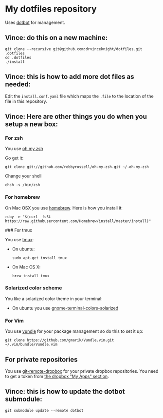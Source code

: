 # My dotfiles repository

Uses [dotbot](https://github.com/anishathalye/dotbot) for management.

## Vince: do this on a new machine:

```
git clone --recursive git@github.com:drvinceknight/dotfiles.git .dotfiles
cd .dotfiles
./install
```

## Vince: this is how to add more dot files as needed:

Edit the `install.conf.yaml` file which maps the `.file` to the location of
the file in this repository.

## Vince: Here are other things you do when you setup a new box:

### For zsh

You use [oh my zsh](https://github.com/robbyrussell/oh-my-zsh)

Go get it:

```
git clone git://github.com/robbyrussell/oh-my-zsh.git ~/.oh-my-zsh
```

Change your shell

```
chsh -s /bin/zsh
```

### For homebrew

On Mac OSX you use [homebrew](http://brew.sh/). Here is how you install it:

```
ruby -e "$(curl -fsSL https://raw.githubusercontent.com/Homebrew/install/master/install)"
```

### For tmux

You use [tmux](http://tmux.github.io/):

- On ubuntu:

  ```
  sudo apt-get install tmux
  ```

- On Mac OS X:

  ```
  brew install tmux
  ```

### Solarized color scheme

You like a solarized color theme in your terminal:

- On ubuntu you use
  [gnome-terminal-colors-solarized](https://github.com/Anthony25/gnome-terminal-colors-solarized)

### For Vim

You use [vundle](https://github.com/gmarik/Vundle.vim) for your package
management so do this to set it up:

```
git clone https://github.com/gmarik/Vundle.vim.git ~/.vim/bundle/Vundle.vim
```

## For private repositories

You use [git-remote-dropbox](https://github.com/anishathalye/git-remote-dropbox)
for your private dropbox repositories. You need to get a token from [the dropbox
"My Apps" section](https://www.dropbox.com/developers/apps).

## Vince: this is how to update the dotbot submodule:

```
git submodule update --remote dotbot
```
